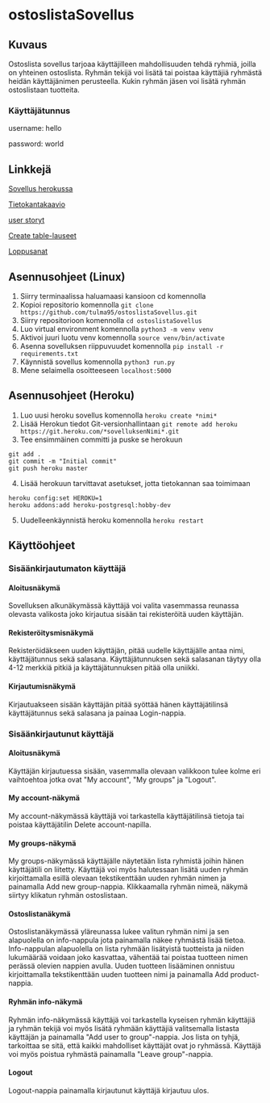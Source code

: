 # ostoslistaSovellus

## Kuvaus

Ostoslista sovellus tarjoaa käyttäjilleen mahdollisuuden tehdä ryhmiä, joilla on yhteinen ostoslista. Ryhmän tekijä voi lisätä tai poistaa käyttäjiä ryhmästä heidän käyttäjänimen perusteella. Kukin ryhmän jäsen voi lisätä ryhmän ostoslistaan tuotteita.

### Käyttäjätunnus
username: hello

password: world

## Linkkejä
[Sovellus herokussa](https://pro-ostoslista-sovellus.herokuapp.com/)

[Tietokantakaavio](https://github.com/tulma95/ostoslistaSovellus/blob/master/documentation/DatabaseChart.png)

[user storyt](https://github.com/tulma95/ostoslistaSovellus/blob/master/documentation/userStories.md)

[Create table-lauseet](https://github.com/tulma95/ostoslistaSovellus/blob/master/documentation/createTable.md)

[Loppusanat](https://github.com/tulma95/ostoslistaSovellus/blob/master/documentation/loppusanat.md)

## Asennusohjeet (Linux)

1. Siirry terminaalissa haluamaasi kansioon cd komennolla
2. Kopioi repositorio komennolla ``git clone https://github.com/tulma95/ostoslistaSovellus.git``
3. Siirry repositorioon komennolla ``cd ostoslistaSovellus``
4. Luo virtual environment komennolla ``python3 -m venv venv``
5. Aktivoi juuri luotu venv komennolla ``source venv/bin/activate``
6. Asenna sovelluksen riippuvuudet komennolla ``pip install -r requirements.txt``
7. Käynnistä sovellus komennolla ``python3 run.py``
8. Mene selaimella osoitteeseen ``localhost:5000``

## Asennusohjeet (Heroku)

1. Luo uusi heroku sovellus komennolla ``heroku create *nimi*``
2. Lisää Herokun tiedot Git-versionhallintaan ``git remote add heroku https://git.heroku.com/*sovelluksenNimi*.git``
3. Tee ensimmäinen committi ja puske se herokuun 
```
git add .
git commit -m "Initial commit"
git push heroku master
```
4. Lisää herokuun tarvittavat asetukset, jotta tietokannan saa toimimaan
```
heroku config:set HEROKU=1
heroku addons:add heroku-postgresql:hobby-dev
```
5. Uudelleenkäynnistä heroku komennolla ``heroku restart``


## Käyttöohjeet

### Sisäänkirjautumaton käyttäjä

#### Aloitusnäkymä ####
Sovelluksen alkunäkymässä käyttäjä voi valita vasemmassa reunassa olevasta valikosta joko kirjautua sisään tai rekisteröitä uuden käyttäjän.

#### Rekisteröitysmisnäkymä ####
Rekisteröidäkseen uuden käyttäjän, pitää uudelle käyttäjälle antaa nimi, käyttäjätunnus sekä salasana. Käyttäjätunnuksen sekä salasanan täytyy olla 4-12 merkkiä pitkiä ja käyttäjätunnuksen pitää olla uniikki.

#### Kirjautumisnäkymä ####
Kirjautuakseen sisään käyttäjän pitää syöttää hänen käyttäjätilinsä käyttäjätunnus sekä salasana ja painaa Login-nappia.

### Sisäänkirjautunut käyttäjä

#### Aloitusnäkymä #### 
Käyttäjän kirjautuessa sisään, vasemmalla olevaan valikkoon tulee kolme eri vaihtoehtoa jotka ovat "My account", "My groups" ja "Logout".

#### My account-näkymä ####
My account-näkymässä käyttäjä voi tarkastella käyttäjätilinsä tietoja tai poistaa käyttäjätilin Delete account-napilla.

#### My groups-näkymä ####
My groups-näkymässä käyttäjälle näytetään lista ryhmistä joihin hänen käyttäjätili on liitetty. Käyttäjä voi myös halutessaan lisätä uuden ryhmän kirjoittamalla esillä olevaan tekstikenttään uuden ryhmän nimen ja painamalla Add new group-nappia. Klikkaamalla ryhmän nimeä, näkymä siirtyy klikatun ryhmän ostoslistaan.

#### Ostoslistanäkymä ####
Ostoslistanäkymässä yläreunassa lukee valitun ryhmän nimi ja sen alapuolella on info-nappula jota painamalla näkee ryhmästä lisää tietoa. Info-nappulan alapuolella on lista ryhmään lisätyistä tuotteista ja niiden lukumäärää voidaan joko kasvattaa, vähentää tai poistaa tuotteen nimen perässä olevien nappien avulla. Uuden tuotteen lisääminen onnistuu kirjoittamalla tekstikenttään uuden tuotteen nimi ja painamalla Add product-nappia.

#### Ryhmän info-näkymä ####
Ryhmän info-näkymässä käyttäjä voi tarkastella kyseisen ryhmän käyttäjiä ja ryhmän tekijä voi myös lisätä ryhmään käyttäjiä valitsemalla listasta käyttäjän ja painamalla "Add user to group"-nappia. Jos lista on tyhjä, tarkoittaa se sitä, että kaikki mahdolliset käyttäjät ovat jo ryhmässä. Käyttäjä voi myös poistua ryhmästä painamalla "Leave group"-nappia.

#### Logout ####
Logout-nappia painamalla kirjautunut käyttäjä kirjautuu ulos.

